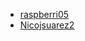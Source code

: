  - [raspberri05](https://github.com/raspberri05)
 - [Nicojsuarez2](https://github.com/Nicojsuarez2)
